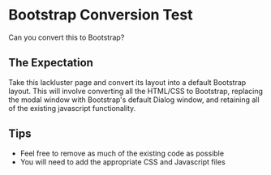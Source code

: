# Bootstrap Conversion Test 
Can you convert this to Bootstrap?

## The Expectation
Take this lackluster page and convert its layout into a default Bootstrap layout. This will involve converting all the HTML/CSS to Bootstrap, replacing the modal window with Bootstrap's default Dialog window, and retaining all of the existing javascript functionality.

## Tips
* Feel free to remove as much of the existing code as possible
* You will need to add the appropriate CSS and Javascript files

